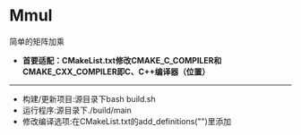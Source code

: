 # Mmul
简单的矩阵加乘

* **首要适配：CMakeList.txt修改CMAKE_C_COMPILER和CMAKE_CXX_COMPILER即C、C++编译器（位置）**
* * *
* 构建/更新项目:源目录下bash build.sh
* 运行程序:源目录下./build/main
* 修改编译选项:在CMakeList.txt的add_definitions("")里添加
